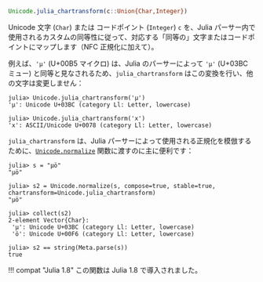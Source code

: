 ```julia
Unicode.julia_chartransform(c::Union{Char,Integer})
```

Unicode 文字 (`Char`) または コードポイント (`Integer`) `c` を、Julia パーサー内で使用されるカスタムの同等性に従って、対応する「同等の」文字またはコードポイントにマップします（NFC 正規化に加えて）。

例えば、`'µ'` (U+00B5 マイクロ) は、Julia のパーサーによって `'μ'` (U+03BC ミュー) と同等と見なされるため、`julia_chartransform` はこの変換を行い、他の文字は変更しません：

```jldoctest
julia> Unicode.julia_chartransform('µ')
'μ': Unicode U+03BC (category Ll: Letter, lowercase)

julia> Unicode.julia_chartransform('x')
'x': ASCII/Unicode U+0078 (category Ll: Letter, lowercase)
```

`julia_chartransform` は、Julia パーサーによって使用される正規化を模倣するために、[`Unicode.normalize`](@ref) 関数に渡すのに主に便利です：

```jldoctest
julia> s = "µö"
"µö"

julia> s2 = Unicode.normalize(s, compose=true, stable=true, chartransform=Unicode.julia_chartransform)
"μö"

julia> collect(s2)
2-element Vector{Char}:
 'μ': Unicode U+03BC (category Ll: Letter, lowercase)
 'ö': Unicode U+00F6 (category Ll: Letter, lowercase)

julia> s2 == string(Meta.parse(s))
true
```

!!! compat "Julia 1.8"
    この関数は Julia 1.8 で導入されました。

